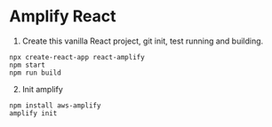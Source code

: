 # Amplify React

1. Create this vanilla React project, git init, test running and building.

```
npx create-react-app react-amplify
npm start 
npm run build
```

2. Init amplify
```
npm install aws-amplify
amplify init


```

